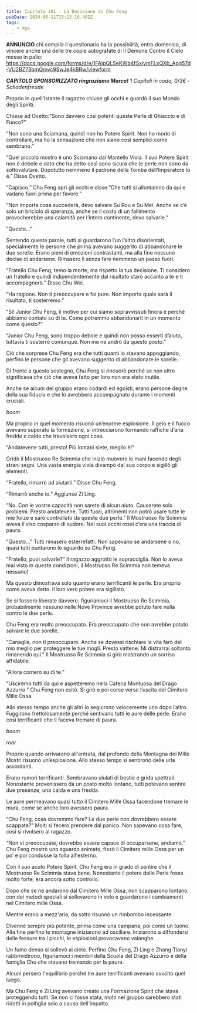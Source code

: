 ```yaml
---
title: Capitolo 481 - La Decisione di Chu Feng
pubDate: 2024-06-11T15:13:16.402Z
tags:
    - mga
---
```



<strong>**ANNUNCIO**</strong> chi compila il questionario ha la possibilità, entro domenica, di vincere anche una delle tre copie autografate di Il Demone Contro il Cielo messe in palio: <a href="https://docs.google.com/forms/d/e/1FAIpQLSeKWb4fSxiymFLxQXb_Apg57d-VU2BZ73bmQmvc9SwJe4kBRw/viewform">https://docs.google.com/forms/d/e/1FAIpQLSeKWb4fSxiymFLxQXb_Apg57d-VU2BZ73bmQmvc9SwJe4kBRw/viewform</a>


<em><strong>CAPITOLO SPONSORIZZATO ringraziamo Marco!</strong>
1 Capitoli in coda, 0/3€</em><em>
-Schadenfreude</em>


Proprio in quell’istante il ragazzo chiuse gli occhi e guardò il suo Mondo degli Spiriti.


Chiese ad Ovetto:”Sono davvero così potenti queste Perle di Ghiaccio e di Fuoco?”


“Non sono una Sciamana, quindi non ho Potere Spirit. Non ho modo di controllare, ma ho la sensazione che non siano così semplici come sembrano.”


“Quel piccolo mostro è uno Sciamano dal Mantello Viola. Il suo Potere Spirit non è debole e dato che ha detto così sono sicura che le perle non sono da sottovalutare. Dopotutto nemmeno il padrone della Tomba dell’Imperatore lo è.” Disse Ovetto.


“Capisco.” Chu Feng aprì gli occhi e disse:”Che tutti si allontanino da qui e vadano fuori prima per favore.”


“Non importa cosa succederà, devo salvare Su Rou e Su Mei. Anche se c’è solo un briciolo di speranza, anche se il costo di un fallimento provocherebbe una calamità per l’intero continente, devo salvarle.”


“Questo...”


Sentendo queste parole, tutti si guardarono l’un l’altro disorientati, specialmente le persone che prima avevano suggerito di abbandonare le due sorelle. Erano pieni di emozioni contrastanti, ma alla fine nessuno decise di andarsene. Rimasero lì senza fare nemmeno un passo fuori.


“Fratello Chu Feng, temo la morte, ma rispetto la tua decisione. Ti considero un fratello e quindi indipendentemente dal risultato starò accanto a te e ti accompagnerò.” Disse Chu Wei.


“Ha ragione. Non ti preoccupare e fai pure. Non importa quale sarà il risultato, ti sosterremo.”


“Sì! Junior Chu Feng, il motivo per cui siamo sopravvissuti finora è perché abbiamo contato su di te. Come potremmo abbandonarti in un momento come questo?”


“Junior Chu Feng, sono troppo debole e quindi non posso esserti d’aiuto, tuttavia ti sosterrò comunque. Non me ne andrò da questo posto.”


Ciò che sorprese Chu Feng era che tutti quanti lo stavano appoggiando, perfino le persone che gli avevano suggerito di abbandonare le sorelle.


Di fronte a questo sostegno, Chu Feng si rincuorò perché se non altro significava che ciò che aveva fatto per loro non era stato inutile.


Anche se alcuni del gruppo erano codardi ed egoisti, erano persone degne della sua fiducia e che lo avrebbero accompagnato durante i momenti cruciali.


*boom*


Ma proprio in quel momento risuonò un’enorme esplosione. Il gelo e il fuoco avevano superato la formazione, si intrecciarono formando raffiche d’aria fredde e calde che travolsero ogni cosa.


“Andatevene tutti, presto! Più lontani siete, meglio è!”


Gridò il Mostruoso Re Scimmia che iniziò muovere le mani facendo degli strani segni. Una vasta energia viola divampò dal suo corpo e sigillò gli elementi.


“Fratello, rimarrò ad aiutarti.” Disse Chu Feng.


“Rimarrò anche io.” Aggiunse Zi Ling.


“No. Con le vostre capacità non sarete di alcun aiuto. Causerete solo problemi. Presto andatevene. Tutti fuori, altrimenti non potrò usare tutte le mie forze e sarò controllato da queste due perle.” Il Mostruoso Re Scimmia aveva il viso cosparso di sudore. Nei suoi occhi rossi c’era una traccia di paura.


“Questo...” Tutti rimasero esterrefatti. Non sapevano se andarsene o no, quasi tutti puntarono lo sguardo su Chu Feng.


“Fratello, puoi salvarle?” Il ragazzo aggrottò le sopracciglia. Non lo aveva mai visto in queste condizioni, il Mostruoso Re Scimmia non temeva nessuno!


Ma questo dimostrava solo quanto erano terrificanti le perle. Era proprio come aveva detto. Il loro vero potere era sigillato.


Se si fossero liberate davvero, figuriamoci il Mostruoso Re Scimmia, probabilmente nessuno nelle Nove Province avrebbe potuto fare nulla contro le due perle.


Chu Feng era molto preoccupato. Era preoccupato che non avrebbe potuto salvare le due sorelle.


“Canaglia, non ti preoccupare. Anche se dovessi rischiare la vita farò del mio meglio per proteggere le tue mogli. Presto vattene. Mi distrarrai soltanto rimanendo qui.” Il Mostruoso Re Scimmia si girò mostrando un sorriso affidabile.


“Allora conterò su di te.”


“Usciremo tutti da qui e aspetteremo nella Catena Montuosa del Drago Azzurro.” Chu Feng non esitò. Si girò e poi corse verso l’uscita del Cimitero Mille Ossa.


Allo stesso tempo anche gli altri lo seguirono velocemente uno dopo l’altro. Fuggirono frettolosamente perché sentivano tutti le aure delle perle. Erano così terrificanti che li faceva tremare di paura.


*boom*


*roar*


Proprio quando arrivarono all'entrata, dal profondo della Montagna dei Mille Mostri risuonò un’esplosione. Allo stesso tempo si sentirono delle urla assordanti.


Erano rumori terrificanti. Sembravano ululati di bestie e grida spettrali. Nonostante provenissero da un posto molto lontano, tutti potevano sentire due presenze, una calda e una fredda.


Le aure permeavano quasi tutto il Cimitero Mille Ossa facendone tremare le mura, come se anche loro avessero paura.


“Chu Feng, cosa dovremmo fare? Le due perle non dovrebbero essere scappate?” Molti si fecero prendere dal panico. Non sapevano cosa fare, così si rivolsero al ragazzo.


“Non vi preoccupate, dovrebbe essere capace di occuparsene, andiamo.” Chu Feng mostrò uno sguardo animato, fissò il Cimitero mille Ossa per un po’ e poi condusse la folla all'esterno.


Con il suo acuto Potere Spirit, Chu Feng era in grado di sentire che il Mostruoso Re Scimmia stava bene. Nonostante il potere delle Perle fosse molto forte, era ancora sotto controllo.


Dopo che se ne andarono dal Cimitero Mille Ossa, non scapparono lontano, con dei metodi speciali si sollevarono in volo e guardarono i cambiamenti nel Cimitero mille Ossa.


Mentre erano a mezz'aria, da sotto risuonò un rimbombo incessante.


Divenne sempre più potente, prima come una campana, poi come un tuono. Alla fine perfino le montagne iniziarono ad oscillare. Iniziarono a diffondersi delle fessure tra i picchi, le esplosioni provocavano valanghe.


Un fumo denso si sollevò al cielo. Perfino Chu Feng, Zi Ling e Zhang Tianyi rabbrividirono, figuriamoci i membri della Scuola del Drago Azzurro e della famiglia Chu che stavano tremando per la paura.


Alcuni persero l'equilibrio perché tre aure terrificanti avevano avvolto quel luogo.


Ma Chu Feng e Zi Ling avevano creato una Formazione Spirit che stava proteggendo tutti. Se non ci fosse stata, molti nel gruppo sarebbero stati ridotti in poltiglia solo a causa dell'impatto.
                                
                        




